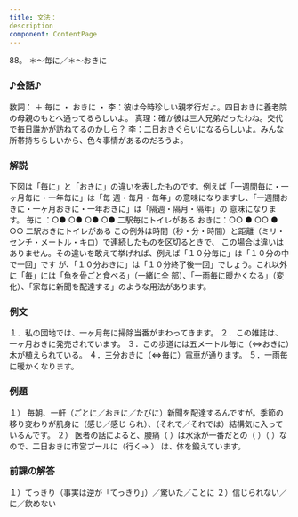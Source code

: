 ```yaml
---
title: 文法：
description
component: ContentPage
---
```



88。 ＊～毎に／＊～おきに
### ♪会話♪
数詞： ＋ 毎に ・ おきに ・
李：彼は今時珍しい親孝行だよ。四日おきに養老院の母親のもとへ通ってるらしいよ。 真理：確か彼は三人兄弟だったわね。交代で毎日誰かが訪ねてるのかしら？
李：二日おきぐらいになるらしいよ。みんな所帯持ちらしいから、色々事情があるのだろうよ。
### 解説
下図は「毎に」と「おきに」の違いを表したものです。例えば「一週間毎に・一ヶ月毎に・一年毎に」は「毎
週・毎月・毎年」の意味になりますし、「一週間おきに・一ヶ月おきに・一年おきに」は「隔週・隔月・隔年」の
意味になります。
毎に ：○● ○● ○● ○● 二駅毎にトイレがある おきに：○○ ● ○○ ● ○○ 二駅おきにトイレがある
この例外は時間（秒・分・時間）と距離（ミリ・センチ・メートル・キロ）で連続したものを区切るときで、 この場合は違いはありません。その違いを敢えて挙げれば、例えば「１０分毎に」は「１０分の中で一回」です が、「１０分おきに」は「１０分終了後一回」でしょう。これ以外に「毎」には「魚を骨ごと食べる」（一緒に全 部）、「一雨毎に暖かくなる」（変化）、「家毎に新聞を配達する」のような用法があります。
### 例文
１．私の団地では、一ヶ月毎に掃除当番がまわってきます。
２．この雑誌は、一ヶ月おきに発売されています。
３．この歩道には五メートル毎に（⇔おきに）木が植えられている。
４．三分おきに（⇔毎に）電車が通ります。
５．一雨毎に暖かくなります。
### 例題
１） 毎朝、一軒（ごとに／おきに／たびに）新聞を配達するんですが。季節の移り変わりが肌身に（感じ／感じ られ）、（それで／それでは）結構気に入っているんです。
２） 医者の話によると、腰痛（ ）は水泳が一番だとの（ ）（ ）なので、二日おきに市営プールに（行く→ ）
は、体を鍛えています。
### 前課の解答
１）てっきり（事実は逆が「てっきり」）／驚いた／ことに
２）信じられない／に／飲めない
